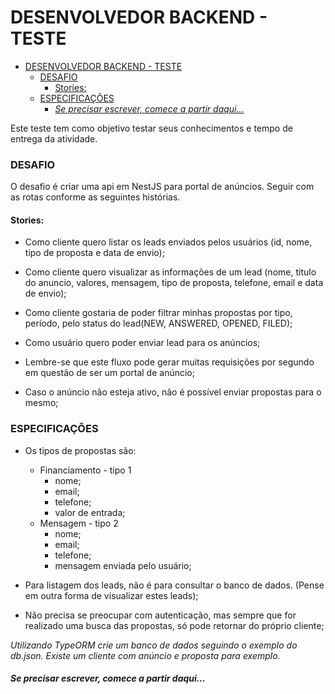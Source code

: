 # DESENVOLVEDOR BACKEND - TESTE

- [DESENVOLVEDOR BACKEND - TESTE](#desenvolvedor-backend---teste)
    - [DESAFIO](#desafio)
      - [Stories:](#stories)
    - [ESPECIFICAÇÕES](#especificações)
      - [_Se precisar escrever, comece a partir daqui..._](#se-precisar-escrever-comece-a-partir-daqui)


Este teste tem como objetivo testar seus conhecimentos e tempo de entrega da atividade.

### DESAFIO
O desafio é criar uma api em NestJS para portal de anúncios. Seguir com as rotas conforme as seguintes histórias.

#### Stories:

+ Como cliente quero listar os leads enviados pelos usuários (id, nome, tipo de proposta e data de envio);

+ Como cliente quero visualizar as informações de um lead (nome, titulo do anuncio, valores, mensagem, tipo de proposta, telefone, email e data de envio);

+ Como cliente gostaria de poder filtrar minhas propostas por tipo, período, pelo status do lead(NEW, ANSWERED, OPENED, FILED);

+ Como usuário quero poder enviar lead para os anúncios;

+ Lembre-se que este fluxo pode gerar muitas requisições por segundo em questão de ser um portal de anúncio;

+ Caso o anúncio não esteja ativo, não é possível enviar propostas para o mesmo;

### ESPECIFICAÇÕES
* Os tipos de propostas são: 
    * Financiamento - tipo 1
        * nome;
        * email;
        * telefone;
        * valor de entrada;
    * Mensagem - tipo 2
        * nome;
        * email;
        * telefone;
        * mensagem enviada pelo usuário;

* Para listagem dos leads, não é para consultar o banco de dados. (Pense em outra forma de visualizar estes leads);

* Não precisa se preocupar com autenticação, mas sempre que for realizado uma busca das propostas, só pode retornar do próprio cliente;

_Utilizando TypeORM crie um banco de dados seguindo o exemplo do db.json. Existe um cliente com anúncio e proposta para exemplo._

#### _Se precisar escrever, comece a partir daqui..._
